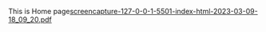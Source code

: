 This is Home page[screencapture-127-0-0-1-5501-index-html-2023-03-09-18_09_20.pdf](https://github.com/tjasabizjak/Website-Favola/files/10934199/screencapture-127-0-0-1-5501-index-html-2023-03-09-18_09_20.pdf)

